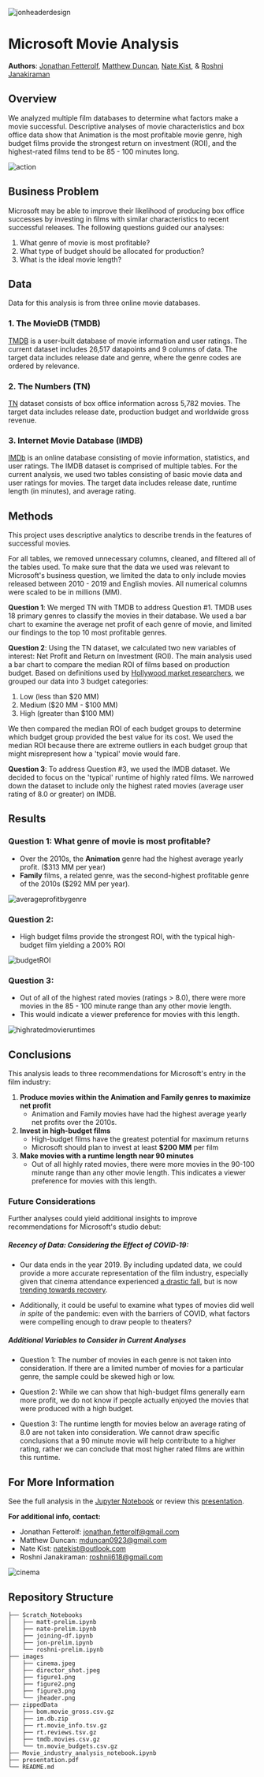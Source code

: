 ![jonheaderdesign](./images/jheader.png)

# Microsoft Movie Analysis

**Authors**: [Jonathan Fetterolf](mailto:jonathan.fetterolf@gmail.com), [Matthew Duncan](mailto:mduncan0923@gmail.com), [Nate Kist](mailto:natekist@outlook.com), & [Roshni Janakiraman](mailto:roshnij618@gmail.com)

## Overview

We analyzed multiple film databases to determine what factors make a movie successful. Descriptive analyses of movie characteristics and box office data show that Animation is the most profitable movie genre, high budget films provide the strongest return on investment (ROI), and the highest-rated films tend to be 85 - 100 minutes long.

![action](./images/director_shot.jpeg)

## Business Problem

Microsoft may be able to improve their likelihood of producing box office successes by investing in films with similar characteristics to recent successful releases. The following questions guided our analyses:
 1. What genre of movie is most profitable?
 2. What type of budget should be allocated for production?
 3. What is the ideal movie length?

## Data

Data for this analysis is from three online movie databases.

### 1. The MovieDB (TMDB)

[TMDB](https://www.themoviedb.org/?language=en-US) is a user-built database of movie information and user ratings. The current dataset includes 26,517 datapoints and 9 columns of data. The target data includes release date and genre, where the genre codes are ordered by relevance.

### 2. The Numbers (TN)

[TN](url) dataset consists of box office information across 5,782 movies. The target data includes release date, production budget and worldwide gross revenue.

### 3. Internet Movie Database (IMDB)

[IMDb](url) is an online database consisting of movie information, statistics, and user ratings. The IMDB dataset is comprised of multiple tables. For the current analysis, we used two tables consisting of basic movie data and user ratings for movies. The target data includes release date, runtime length (in minutes), and average rating.

## Methods

This project uses descriptive analytics to describe trends in the features of successful movies. 

For all tables, we removed unnecessary columns, cleaned, and filtered all of the tables used. To make sure that the data we used was relevant to Microsoft's business question, we limited the data to only include movies released between 2010 - 2019 and English movies. All numerical columns were scaled to be in millions (MM). 

**Question 1**: We merged TN with TMDB to address Question #1. TMDB uses 18 primary genres to classify the movies in their database. We used a bar chart to examine the average net profit of each genre of movie, and limited our findings to the top 10 most profitable genres.

**Question 2**: Using the TN dataset, we calculated two new variables of interest: Net Profit and Return on Investment (ROI). The main analysis used a bar chart to compare the median ROI of films based on production budget. Based on definitions used by [Hollywood market researchers](https://papers.ssrn.com/sol3/papers.cfm?abstract_id=3751648), we grouped our data into 3 budget categories:
1. Low (less than $20 MM)
2. Medium ($20 MM - $100 MM)
3. High (greater than $100 MM)

We then compared the median ROI of each budget groups to determine which budget group provided the best value for its cost. We used the median ROI because there are extreme outliers in each budget group that might misrepresent how a 'typical' movie would fare.

**Question 3**: To address Question #3, we used the IMDB dataset. We decided to focus on the 'typical' runtime of highly rated films. We narrowed down the dataset to include only the highest rated movies (average user rating of 8.0 or greater) on IMDB. 

## Results

### Question 1: What genre of movie is most profitable? ###
* Over the 2010s, the **Animation** genre had the highest average yearly profit. ($313 MM per year)
* **Family** films, a related genre, was the second-highest profitable genre of the 2010s ($292 MM per year).

![averageprofitbygenre](./images/figure1.png)

### Question 2: 
* High budget films provide the strongest ROI, with the typical high-budget film yielding a 200% ROI

![budgetROI](./images/figure2.png)

### Question 3: 
* Out of all of the highest rated movies (ratings > 8.0), there were more movies in the 85 - 100 minute range than any other movie length.  
* This would indicate a viewer preference for movies with this length.

![highratedmovieruntimes](./images/figure3.png)

## Conclusions

This analysis leads to three recommendations for Microsoft's entry in the film industry:

1. **Produce movies within the Animation and Family genres to maximize net profit** 
    - Animation and Family movies have had the highest average yearly net profits over the 2010s.
2. **Invest in high-budget films** 
    - High-budget films have the greatest potential for maximum returns
    - Microsoft should plan to invest at least **$200 MM** per film
3. **Make movies with a runtime length near 90 minutes**
    - Out of all highly rated movies, there were more movies in the 90-100 minute range than any other movie length. This indicates a viewer preference for movies with this length.

### Future Considerations

Further analyses could yield additional insights to improve recommendations for Microsoft's studio debut:

##### Recency of Data: Considering the Effect of COVID-19: #####
- Our data ends in the year 2019. By including updated data, we could provide a more accurate representation of the film industry, especially given that cinema attendance experienced [a drastic fall](https://www.whartonume.com/blog/covids-impact-on-the-film-industry-the-biggest-shift-in-the-history-of-hollywood), but is now [trending towards recovery](https://www.placer.ai/blog/movie-theaters-summer-2022-update-recovery-and-consumer-trends/).

- Additionally, it could be useful to examine what types of movies did well *in spite* of the pandemic: even with the barriers of COVID, what factors were compelling enough to draw people to theaters?

##### Additional Variables to Consider in Current Analyses #####
- Question 1: The number of movies in each genre is not taken into consideration. If there are a limited number of movies for a particular genre, the sample could be skewed high or low.

- Question 2: While we can show that high-budget films generally earn more profit, we do not know if people actually enjoyed the movies that were produced with a high budget.

- Question 3: The runtime length for movies below an average rating of 8.0 are not taken into consideration. We cannot draw specific conclusions that a 90 minute movie will help contribute to a higher rating, rather we can conclude that most higher rated films are within this runtime.
 

## For More Information

See the full analysis in the [Jupyter Notebook](./Movie_industry_analysis_notebook.ipynb) or review this [presentation](./presentation.pdf).

**For additional info, contact:**
- Jonathan Fetterolf: jonathan.fetterolf@gmail.com
- Matthew Duncan: mduncan0923@gmail.com
- Nate Kist: natekist@outlook.com
- Roshni Janakiraman: roshnij618@gmail.com

![cinema](./images/cinema.jpg)

## Repository Structure

```
├── Scratch_Notebooks
│   ├── matt-prelim.ipynb
│   ├── nate-prelim.ipynb
│   ├── joining-df.ipynb
│   ├── jon-prelim.ipynb
│   └── roshni-prelim.ipynb
├── images
│   ├── cinema.jpeg
│   ├── director_shot.jpeg
│   ├── figure1.png
│   ├── figure2.png
│   ├── figure3.png
│   └── jheader.png
├── zippedData
│   ├── bom.movie_gross.csv.gz
│   ├── im.db.zip
│   ├── rt.movie_info.tsv.gz
│   ├── rt.reviews.tsv.gz
│   ├── tmdb.movies.csv.gz
│   └── tn.movie_budgets.csv.gz
├── Movie_industry_analysis_notebook.ipynb
├── presentation.pdf
└── README.md
```
